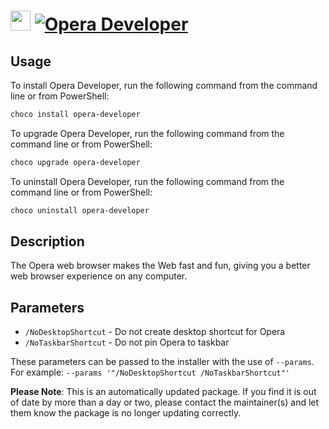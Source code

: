 ﻿# <img src="https://cdn.jsdelivr.net/gh/mkevenaar/chocolatey-packages@2d6548eb36c1599d8d5da98c79e1772f75d081e6/icons/opera-developer.png" width="32" height="32"/> [![Opera Developer](https://img.shields.io/chocolatey/v/opera-developer.svg?label=Opera+Developer)](https://chocolatey.org/packages/opera-developer)

## Usage
To install Opera Developer, run the following command from the command line or from PowerShell:
```powershell
choco install opera-developer
```

To upgrade Opera Developer, run the following command from the command line or from PowerShell:
```powershell
choco upgrade opera-developer
```

To uninstall Opera Developer, run the following command from the command line or from PowerShell:
```powershell
choco uninstall opera-developer
```

## Description
The Opera web browser makes the Web fast and fun, giving you a better web browser experience on any computer.


## Parameters
- `/NoDesktopShortcut` - Do not create desktop shortcut for Opera
- `/NoTaskbarShortcut` - Do not pin Opera to taskbar

These parameters can be passed to the installer with the use of `--params`.
For example: `--params '"/NoDesktopShortcut /NoTaskbarShortcut"'`

**Please Note**: This is an automatically updated package. If you find it is
out of date by more than a day or two, please contact the maintainer(s) and
let them know the package is no longer updating correctly.

